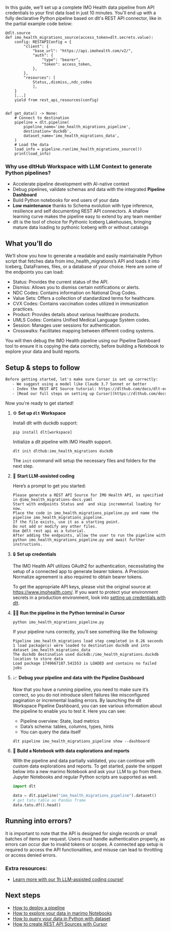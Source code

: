 In this guide, we'll set up a complete IMO Health data pipeline from API credentials to your first data load in just 10 minutes. You'll end up with a fully declarative Python pipeline based on dlt's REST API connector, like in the partial example code below:

```python-outcome
@dlt.source
def imo_health_migrations_source(access_token=dlt.secrets.value):
    config: RESTAPIConfig = {
        "client": {
            "base_url": "https://api.imohealth.com/v2/",
            "auth": {
                "type": "bearer",
                "token": access_token,
            },
        },
        "resources": [
            Status,,dismiss,,ndc_codes
            ],
    }
    [...]
    yield from rest_api_resources(config)


def get_data() -> None:
    # Connect to destination
    pipeline = dlt.pipeline(
        pipeline_name='imo_health_migrations_pipeline',
        destination='duckdb',
        dataset_name='imo_health_migrations_data', 
    )
    # Load the data
    load_info = pipeline.run(imo_health_migrations_source())
    print(load_info) 
```

### Why use dltHub Workspace with LLM Context to generate Python pipelines?

- Accelerate pipeline development with AI-native context
- Debug pipelines, validate schemas and data with the integrated **Pipeline Dashboard**
- Build Python notebooks for end users of your data
- **Low maintenance** thanks to Schema evolution with type inference, resilience and self documenting REST API connectors. A shallow learning curve makes the pipeline easy to extend by any team member
- dlt is the tool of choice for Pythonic Iceberg Lakehouses, bringing mature data loading to pythonic Iceberg with or without catalogs

## What you’ll do

We’ll show you how to generate a readable and easily maintainable Python script that fetches data from imo_health_migrations’s API and loads it into Iceberg, DataFrames, files, or a database of your choice. Here are some of the endpoints you can load:

- Status: Provides the current status of the API.
- Dismiss: Allows you to dismiss certain notifications or alerts.
- NDC Codes: Contains information on National Drug Codes.
- Value Sets: Offers a collection of standardized terms for healthcare.
- CVX Codes: Contains vaccination codes utilized in immunization practices.
- Product: Provides details about various healthcare products.
- UMLS Codes: Contains Unified Medical Language System codes.
- Session: Manages user sessions for authentication.
- Crosswalks: Facilitates mapping between different coding systems.

You will then debug the IMO Health pipeline using our Pipeline Dashboard tool to ensure it is copying the data correctly, before building a Notebook to explore your data and build reports.

## Setup & steps to follow

```default
Before getting started, let's make sure Cursor is set up correctly:
   - We suggest using a model like Claude 3.7 Sonnet or better
   - Index the REST API Source tutorial: https://dlthub.com/docs/dlt-ecosystem/verified-sources/rest_api/ and add it to context as **@dlt rest api**
   - [Read our full steps on setting up Cursor](https://dlthub.com/docs/dlt-ecosystem/llm-tooling/cursor-restapi#23-configuring-cursor-with-documentation)
```

Now you're ready to get started!

1. ⚙️ **Set up `dlt` Workspace**
    
    Install dlt with duckdb support:
    ```shell
    pip install dlt[workspace]
    ```

    Initialize a dlt pipeline with IMO Health support.
    ```shell
    dlt init dlthub:imo_health_migrations duckdb
    ```

    The `init` command will setup the necessary files and folders for the next step.
    
2. 🤠 **Start LLM-assisted coding**
    
    Here’s a prompt to get you started:
    
    ```prompt
    Please generate a REST API Source for IMO Health API, as specified in @imo_health_migrations-docs.yaml 
    Start with endpoints Status and  and skip incremental loading for now. 
    Place the code in imo_health_migrations_pipeline.py and name the pipeline imo_health_migrations_pipeline. 
    If the file exists, use it as a starting point. 
    Do not add or modify any other files. 
    Use @dlt rest api as a tutorial. 
    After adding the endpoints, allow the user to run the pipeline with python imo_health_migrations_pipeline.py and await further instructions.
    ```

    
3. 🔒 **Set up credentials** 
    
    The IMO Health API utilizes OAuth2 for authentication, necessitating the setup of a connected app to generate bearer tokens. A Precision Normalize agreement is also required to obtain bearer tokens.
    
    To get the appropriate API keys, please visit the original source at https://www.imohealth.com/.
    If you want to protect your environment secrets in a production environment, look into [setting up credentials with dlt](https://dlthub.com/docs/walkthroughs/add_credentials).
    
4. 🏃‍♀️ **Run the pipeline in the Python terminal in Cursor**
    
    ```shell
    python imo_health_migrations_pipeline.py
    ```
    
    If your pipeline runs correctly, you’ll see something like the following:
    
    ```shell
    Pipeline imo_health_migrations load step completed in 0.26 seconds
    1 load package(s) were loaded to destination duckdb and into dataset imo_health_migrations_data
    The duckdb destination used duckdb:/imo_health_migrations.duckdb location to store data
    Load package 1749667187.541553 is LOADED and contains no failed jobs
    ```
    
5. 📈 **Debug your pipeline and data with the Pipeline Dashboard**

    Now that you have a running pipeline, you need to make sure it’s correct, so you do not introduce silent failures like misconfigured pagination or incremental loading errors. By launching the dlt Workspace Pipeline Dashboard, you can see various information about the pipeline to enable you to test it. Here you can see:
    - Pipeline overview: State, load metrics
    - Data’s schema: tables, columns, types, hints
    - You can query the data itself
    
    ```shell
    dlt pipeline imo_health_migrations_pipeline show --dashboard
    ```
    
6. 🐍 **Build a Notebook with data explorations and reports**

    With the pipeline and data partially validated, you can continue with custom data explorations and reports. To get started, paste the snippet below into a new marimo Notebook and ask your LLM to go from there. Jupyter Notebooks and regular Python scripts are supported as well.

    
    ```python
    import dlt

   data = dlt.pipeline("imo_health_migrations_pipeline").dataset()
   # get tatu table as Pandas frame
   data.tatu.df().head()
    ```

## Running into errors?

It is important to note that the API is designed for single records or small batches of items per request. Users must handle authentication properly, as errors can occur due to invalid tokens or scopes. A connected app setup is required to access the API functionalities, and misuse can lead to throttling or access denied errors.

### Extra resources:

- [Learn more with our 1h LLM-assisted coding course!](https://www.youtube.com/watch?v=GGid70rnJuM)

## Next steps

- [How to deploy a pipeline](https://dlthub.com/docs/walkthroughs/deploy-a-pipeline)
- [How to explore your data in marimo Notebooks](https://dlthub.com/docs/general-usage/dataset-access/marimo)
- [How to query your data in Python with dataset](https://dlthub.com/docs/general-usage/dataset-access/dataset)
- [How to create REST API Sources with Cursor](https://dlthub.com/docs/dlt-ecosystem/llm-tooling/cursor-restapi)